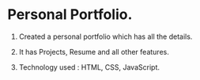 # Personal Portfolio.

1. Created a personal portfolio which has all the details.

2. It has Projects, Resume and all other features.

3. Technology used : HTML, CSS, JavaScript. 
